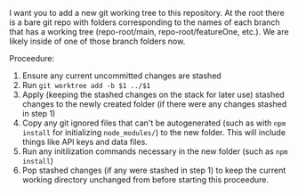 I want you to add a new git working tree to this repository. At the root there is a bare git repo with folders corresponding to the names of each branch that has a working tree (repo-root/main, repo-root/featureOne, etc.). We are likely inside of one of those branch folders now. 

Proceedure:

  1. Ensure any current uncommitted changes are stashed
  2. Run `git worktree add -b $1 ../$1`
  3. Apply (keeping the stashed changes on the stack for later use) stashed changes to the newly created folder (if there were any changes stashed in step 1)
  4. Copy any git ignored files that can't be autogenerated (such as with `npm install` for initializing `node_modules/`) to the new folder. This will include things like API keys and data files.
  5. Run any initilization commands necessary in the new folder (such as `npm install`)
  6. Pop stashed changes (if any were stashed in step 1) to keep the current working directory unchanged from before starting this proceedure.
